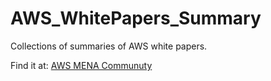 # AWS_WhitePapers_Summary

Collections of summaries of AWS white papers. 

Find it at:  <a href="https://dev.to/awsmenacommunity"> AWS MENA Communuty </a>




